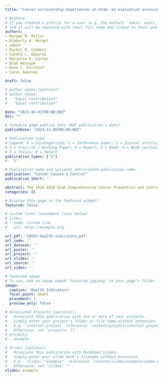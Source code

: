 ```yaml
---
title: "Cancer survivorship experiences in Utah: an evaluation assessing indicators of survivors’ quality of life, health behaviors, and access to health services"

# Authors
# If you created a profile for a user (e.g. the default `admin` user), write the username (folder name) here 
# and it will be replaced with their full name and linked to their profile.
authors:
- Morgan M. Millar
- Kimberly A. Herget
- admin
- Rachel R. Codden1
- Sandra L. Edwards
- Marjorie E. Carter
- Brad Belnap4
- Anne C. Kirchhof
- Carol Sweeney 

draft: false

# Author notes (optional)
# author_notes:
# - "Equal contribution"
# - "Equal contribution"

date: "2023-04-01T00:00:00Z"
doi: ""

# Schedule page publish date (NOT publication's date).
publishDate: "2023-11-05T00:00:00Z"

# Publication type.
# Legend: 0 = Uncategorized; 1 = Conference paper; 2 = Journal article;
# 3 = Preprint / Working Paper; 4 = Report; 5 = Book; 6 = Book section;
# 7 = Thesis; 8 = Patent
publication_types: ["2"]
#- "2"

# Publication name and optional abbreviated publication name.
publication: "Cancer Causes & Control"
publication_short: ''

abstract: The 2016-2020 Utah Comprehensive Cancer Prevention and Control Plan prioritized strategies to address cancer survivorship experiences. In this paper we present estimates for nine indicators evaluating these priorities, trends over time, and assess disparities in survivorship experiences across demographic subgroups. We surveyed a representative sample of Utah cancer survivors diagnosed between 2012 and 2019 with any reportable cancer diagnosis. We calculated weighted percentages and 95% confidence intervals (CI) for each indicator. We assessed change over time using a test for trend across survey years in a logistic regression model and used Rao-Scott F-adjusted chi-square tests to test the association between demographic characteristics and each survivorship indicator. Most of the 1,793 respondents (93.5%) reported their pain was under control, 85.7% rated their overall health as good, very good, or excellent, but 46.5% experienced physical, mental, or emotional limitations. Only 1.7% of survivors aged 75 or older were current smokers, compared to 5.8% of 65-74-year-olds and 7.9% of survivors aged 55-74 (p < 0.006). No regular physical activity was reported by 20.6% and varied by survivor age and education level. The proportion who received a survivorship care plan increased from 34.6% in 2018 to 43.0% in 2021 (p = 0.025). However, survivors under age 55 were significantly less likely to receive a care plan than older survivors. This representative survey of cancer survivors fills a gap in understanding of the cancer survivorship experience in Utah. Results can be used to evaluate and plan additional interventions to improve survivorship quality of life.
categories: []

# Display this page in the Featured widget?
featured: false

# Custom links (uncomment lines below)
# links:
# - name: Custom Link
#   url: http://example.org

url_pdf: 'CASES-health-indicators.pdf'
url_code: ''
url_dataset: ''
url_poster: ''
url_project: ''
url_slides: ''
url_source: ''
url_video: ''

# Featured image
# To use, add an image named `featured.jpg/png` to your page's folder. 
image:
  caption: 'Health Indicators'
  focal_point: Smart
  placement: 1
  preview_only: false

# Associated Projects (optional).
#   Associate this publication with one or more of your projects.
#   Simply enter your project's folder or file name without extension.
#   E.g. `internal-project` references `content/project/internal-project/index.md`.
#   Otherwise, set `projects: []`.
# projects:
# - example

# Slides (optional).
#   Associate this publication with Markdown slides.
#   Simply enter your slide deck's filename without extension.
#   E.g. `slides: "example"` references `content/slides/example/index.md`.
#   Otherwise, set `slides: ""`.
slides: example
---
```

